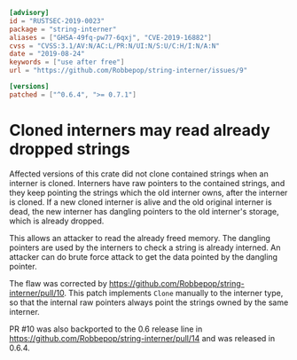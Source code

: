 ```toml
[advisory]
id = "RUSTSEC-2019-0023"
package = "string-interner"
aliases = ["GHSA-49fq-pw77-6qxj", "CVE-2019-16882"]
cvss = "CVSS:3.1/AV:N/AC:L/PR:N/UI:N/S:U/C:H/I:N/A:N"
date = "2019-08-24"
keywords = ["use after free"]
url = "https://github.com/Robbepop/string-interner/issues/9"

[versions]
patched = ["^0.6.4", ">= 0.7.1"]
```

# Cloned interners may read already dropped strings

Affected versions of this crate did not clone contained strings when an interner is cloned.
Interners have raw pointers to the contained strings, and they keep pointing the strings which the old interner owns, after the interner is cloned.
If a new cloned interner is alive and the old original interner is dead, the new interner has dangling pointers to the old interner's storage, which is already dropped.

This allows an attacker to read the already freed memory.
The dangling pointers are used by the interners to check a string is already interned.
An attacker can do brute force attack to get the data pointed by the dangling pointer.

The flaw was corrected by <https://github.com/Robbepop/string-interner/pull/10>.
This patch implements `Clone` manually to the interner type, so that the internal raw pointers always point the strings owned by the same interner.

PR #10 was also backported to the 0.6 release line in
<https://github.com/Robbepop/string-interner/pull/14> and was released in 0.6.4.
